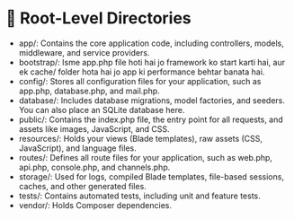 

# 📁 Root-Level Directories
* app/: Contains the core application code, including controllers, models, middleware, and service providers.
* bootstrap/: Isme app.php file hoti hai jo framework ko start karti hai, aur ek cache/ folder hota hai jo app ki performance behtar banata hai.
* config/: Stores all configuration files for your application, such as app.php, database.php, and mail.php.
* database/: Includes database migrations, model factories, and seeders. You can also place an SQLite database here.
* public/: Contains the index.php file, the entry point for all requests, and assets like images, JavaScript, and CSS.
* resources/: Holds your views (Blade templates), raw assets (CSS, JavaScript), and language files.
* routes/: Defines all route files for your application, such as web.php, api.php, console.php, and channels.php.
* storage/: Used for logs, compiled Blade templates, file-based sessions, caches, and other generated files.
* tests/: Contains automated tests, including unit and feature tests.
* vendor/: Holds Composer dependencies.

